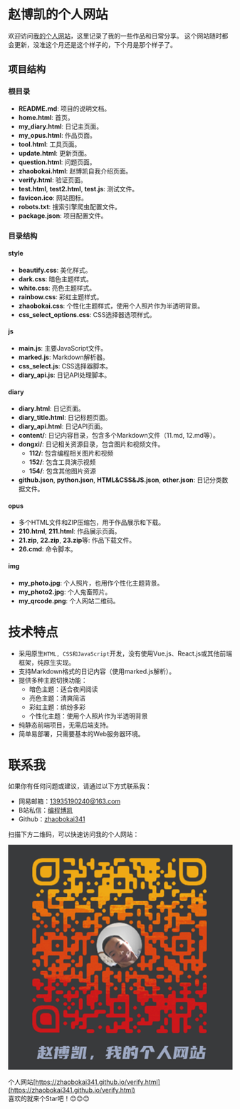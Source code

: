# 赵博凯的个人网站

欢迎访问[我的个人网站](https://zhaobokai341.github.io/verify.html)，这里记录了我的一些作品和日常分享。
这个网站随时都会更新，没准这个月还是这个样子的，下个月是那个样子了。

## 项目结构

### 根目录

- **README.md**: 项目的说明文档。
- **home.html**: 首页。
- **my_diary.html**: 日记主页面。
- **my_opus.html**: 作品页面。
- **tool.html**: 工具页面。
- **update.html**: 更新页面。
- **question.html**: 问题页面。
- **zhaobokai.html**: 赵博凯自我介绍页面。
- **verify.html**: 验证页面。
- **test.html**, **test2.html**, **test.js**: 测试文件。
- **favicon.ico**: 网站图标。
- **robots.txt**: 搜索引擎爬虫配置文件。
- **package.json**: 项目配置文件。

### 目录结构

#### style

- **beautify.css**: 美化样式。
- **dark.css**: 暗色主题样式。
- **white.css**: 亮色主题样式。
- **rainbow.css**: 彩虹主题样式。
- **zhaobokai.css**: 个性化主题样式，使用个人照片作为半透明背景。
- **css_select_options.css**: CSS选择器选项样式。

#### js

- **main.js**: 主要JavaScript文件。
- **marked.js**: Markdown解析器。
- **css_select.js**: CSS选择器脚本。
- **diary_api.js**: 日记API处理脚本。

#### diary

- **diary.html**: 日记页面。
- **diary_title.html**: 日记标题页面。
- **diary_api.html**: 日记API页面。
- **content/**: 日记内容目录，包含多个Markdown文件（11.md, 12.md等）。
- **dongxi/**: 日记相关资源目录，包含图片和视频文件。
  - **112/**: 包含编程相关图片和视频
  - **152/**: 包含工具演示视频
  - **154/**: 包含其他图片资源
- **github.json**, **python.json**, **HTML&CSS&JS.json**, **other.json**: 日记分类数据文件。

#### opus

- 多个HTML文件和ZIP压缩包，用于作品展示和下载。
- **210.html**, **211.html**: 作品展示页面。
- **21.zip**, **22.zip**, **23.zip**等: 作品下载文件。
- **26.cmd**: 命令脚本。

#### img

- **my_photo.jpg**: 个人照片，也用作个性化主题背景。
- **my_photo2.jpg**: 个人鬼畜照片。
- **my_qrcode.png**: 个人网站二维码。

# 技术特点

- 采用原生`HTML, CSS和JavaScript`开发，没有使用Vue.js、React.js或其他前端框架，纯原生实现。
- 支持Markdown格式的日记内容（使用marked.js解析）。
- 提供多种主题切换功能：
  - 暗色主题：适合夜间阅读
  - 亮色主题：清爽简洁
  - 彩虹主题：缤纷多彩
  - 个性化主题：使用个人照片作为半透明背景
- 纯静态前端项目，无需后端支持。
- 简单易部署，只需要基本的Web服务器环境。

# 联系我

如果你有任何问题或建议，请通过以下方式联系我：

- 网易邮箱：13935190240@163.com
- B站私信：[编程博凯](https://space.bilibili.com/1458747461)
- Github：[zhaobokai341](https://github.com/zhaobokai341)

扫描下方二维码，可以快速访问我的个人网站：

![个人网站二维码](img/my_qrcode.png)


个人网站[https://zhaobokai341.github.io/verify.html](https://zhaobokai341.github.io/verify.html)  
喜欢的就来个Star吧！😊😊😊